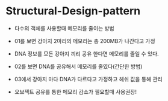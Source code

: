 # Structural-Design-pattern

- 다수의 객체를 사용할때 메모리를 줄이는 방법

- 01를 보면 강아지 2마리의 메모리는 총 200MB가 나간다고 가정

- DNA 정보를 모든 강아지 끼리 공유 한다면 메모리를 줄일 수 있다.

- 02를 보면 DNA를 공유해서 메모리를 줄였다(간단한 방법)

- 03에서 강아지 마다 DNA가 다르다고 가정하고 헤쉬 값을 통해 관리

- 오브젝트 공유를 통한 메모리 감소가 필요할때 사용권장!

